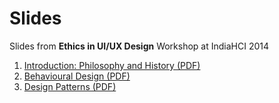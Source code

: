 Slides
======

Slides from **Ethics in UI/UX Design** Workshop at IndiaHCI 2014

1. [Introduction: Philosophy and History (PDF)](https://github.com/rasagy/ethics-in-design/raw/master/Slides/01_Introduction_Philosophy%20and%20History.pdf)
2. [Behavioural Design (PDF)](https://github.com/rasagy/ethics-in-design/raw/master/Slides/02_Behavioural%20Design.pdf)
3. [Design Patterns (PDF)](https://github.com/rasagy/ethics-in-design/raw/master/Slides/03_Design%20Patterns.pdf)